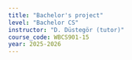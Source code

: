```yaml
---
title: "Bachelor's project"
level: "Bachelor CS"
instructor: "D. Düstegör (tutor)"
course_code: WBCS901-15
year: 2025-2026
---
```

